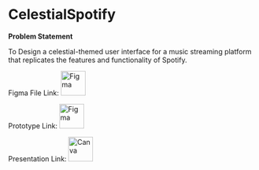 # CelestialSpotify

**Problem Statement**

To Design a celestial-themed user interface for a music streaming platform that replicates the features and functionality of Spotify.

 
Figma File Link: 
<a href=" https://www.figma.com/file/WOohjBExTE3UV2EtYMx81Y/Celestial-Spotify?type=design&node-id=0%3A1&mode=design&t=Elx8fOI9gs5aCuKo-1" target="_blank">
  <img src="https://mir-s3-cdn-cf.behance.net/project_modules/1400/8a045799766163.5efa31210a588.png" alt="Figma" width="50" height="50">
</a>

Prototype Link:
<a href=" https://www.figma.com/proto/WOohjBExTE3UV2EtYMx81Y/Celestial-Spotify?type=design&node-id=1-3278&t=ay7uTmAsZF0d4dhs-1&scaling=scale-down&page-id=0%3A1&starting-point-node-id=1%3A3278&mode=design" target="_blank">
  <img src="https://mir-s3-cdn-cf.behance.net/project_modules/1400/8a045799766163.5efa31210a588.png" alt="Figma" width="50" height="50">
</a>


Presentation Link:
<a href="https://www.canva.com/design/DAFeMfdHSDM/rDJZ7aXFsFHgbnxQxNBPyA/edit?utm_content=DAFeMfdHSDM&utm_campaign=designshare&utm_medium=link2&utm_source=sharebutton" target="_blank">
  <img src="https://logos-world.net/wp-content/uploads/2020/02/Canva-Logo.png" alt="Canva" width="50" height="50">
</a>
